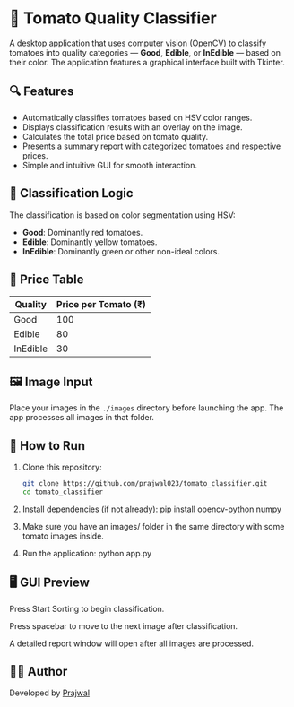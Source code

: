 # 🍅 Tomato Quality Classifier

A desktop application that uses computer vision (OpenCV) to classify tomatoes into quality categories — **Good**, **Edible**, or **InEdible** — based on their color. The application features a graphical interface built with Tkinter.

## 🔍 Features

- Automatically classifies tomatoes based on HSV color ranges.
- Displays classification results with an overlay on the image.
- Calculates the total price based on tomato quality.
- Presents a summary report with categorized tomatoes and respective prices.
- Simple and intuitive GUI for smooth interaction.

## 🧠 Classification Logic

The classification is based on color segmentation using HSV:
- **Good**: Dominantly red tomatoes.
- **Edible**: Dominantly yellow tomatoes.
- **InEdible**: Dominantly green or other non-ideal colors.

## 💸 Price Table

| Quality    | Price per Tomato (₹) |
|------------|----------------------|
| Good       | 100                  |
| Edible     | 80                   |
| InEdible   | 30                   |

## 🖼️ Image Input

Place your images in the `./images` directory before launching the app. The app processes all images in that folder.

## 🚀 How to Run

1. Clone this repository:
   ```bash
   git clone https://github.com/prajwal023/tomato_classifier.git
   cd tomato_classifier

2. Install dependencies (if not already):
   pip install opencv-python numpy

3. Make sure you have an images/ folder in the same directory with some tomato images inside.

4. Run the application:
   python app.py

## 🖥️ GUI Preview
Press Start Sorting to begin classification.

Press spacebar to move to the next image after classification.

A detailed report window will open after all images are processed.



## 🧑‍💻 Author
Developed by [Prajwal](https://github.com/prajwal023)





   

